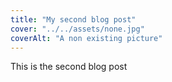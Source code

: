 ```yaml
---
title: "My second blog post"
cover: "../../assets/none.jpg"
coverAlt: "A non existing picture"
---
```


This is the second blog post
